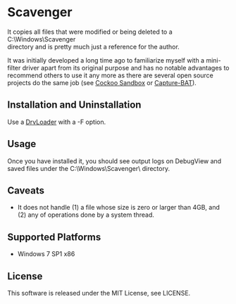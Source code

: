 Scavenger
========

It copies all files that were modified or being deleted to a C:\Windows\Scavenger\
directory and is pretty much just a reference for the author. 

It was initially developed a long time ago to familiarize myself with a mini-filter driver
apart from its original purpose and has no notable advantages to recommend others to use it 
any more as there are several open source projects do the same job (see [Cockoo Sandbox](http://cuckoo.readthedocs.org/en/latest/)
or [Capture-BAT](https://www.honeynet.org/node/315)).

Installation and Uninstallation
-----------------

Use a [DrvLoader](https://github.com/tandasat/DrvLoader) with a -F option.


Usage
-------

Once you have installed it, you should see output logs on DebugView and saved
files under the C:\Windows\Scavenger\ directory.


Caveats
-------
- It does not handle (1) a file whose size is zero or larger than 4GB, and (2)
any of operations done by a system thread.


Supported Platforms
-----------------
- Windows 7 SP1 x86


License
-----------------
This software is released under the MIT License, see LICENSE.


